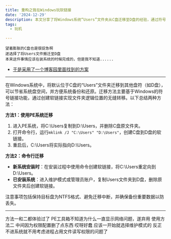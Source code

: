 ```yaml
---
title: 重构之我在Windows玩软链接
date: '2024-12-29'
description: 本文分享了将Windows系统“Users”文件夹从C盘迁移至D盘的经验，通过符号链接功能实现逻辑转移，节省C盘空间并方便备份。作者尝试了两种方法：PE系统迁移和命令行迁移，最终选择命令行迁移，但因权限问题遇到一些麻烦，建议直接使用维护模式避免文件占用问题。
tags:
  - 玩机

---
```

	望着膨胀的C盘也是很捉急啊
	遂选择了将Users文件搬迁至D盘
	本来这件事情应该在装系统的时候完成的，但是我不知道......
- [于是采用了一个博客园里面找到的方案](https://www.cnblogs.com/pengpengboshi/p/14139581.html)
---
在Windows系统中，将默认位于C盘的“Users”文件夹迁移到其他盘符（如D盘），可以节省系统盘空间，并方便系统备份和还原。迁移方法主要基于Windows的符号链接功能，通过创建软链接实现文件夹逻辑位置的无缝转移。以下总结两种方法：

**方法1：使用PE系统迁移**

1. 进入PE系统，将C:\Users复制到D:\Users，并删除C盘原文件夹。
2. 打开命令行，运行`mklink /J "C:\Users" "D:\Users"`，创建C盘到D盘的软链接。
3. 重启后，C:\Users将实际指向D:\Users。

**方法2：命令行迁移**

- **新系统安装时**：在安装过程中使用命令创建软链接，将C:\Users重定向到D:\Users。
- **已安装系统**：进入维护模式或管理员账户，复制Users文件夹到D盘，删除原文件夹后创建软链接。

注意事项包括保持目标盘为NTFS格式、避免迁移中断，并确保备份重要数据以防丢失。

---

方法一和二都体验过了
PE工具箱不知道为什么一直显示网络问题，遂弃用
使用方法二
中间因为权限配置删了点东西
哎呀好蠢
应该一开始就选择维护模式的
反正不进系统就不用考虑进程占用文件读写权限的问题了